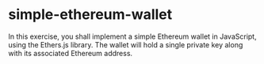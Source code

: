# simple-ethereum-wallet
In this exercise, you shall implement a simple Ethereum wallet in JavaScript, using the Ethers.js library. The wallet will hold a single private key along with its associated Ethereum address. 
